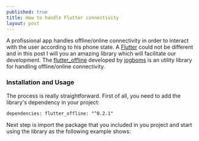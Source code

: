```yaml
---
published: true
title: How to handle Flutter connectivity
layout: post
---
```


A profissional app handles offline/online connectivity in order to interact with the user according to his phone state. 
A [Flutter] could not be different and in this post I will you an amazing library which will facilitate our development.
The [flutter_offline] developed by [jogboms] is an utility library for handling offline/online connectivity. 

### Installation and Usage

The process is really straightforward. First of all, you need to add the library's dependency in your project:

`dependencies:
  flutter_offline: "^0.2.1"`

Next step is import the package that you included in you project and start using the library as the following example shows:

<script src="https://gist.github.com/maikotrindade/11bf4e8c34881f74db35f22ff724ebd2.js"></script>

[Flutter]: https://flutter.io/
[flutter_offline]: https://github.com/jogboms/flutter_offline
[jogboms]: https://github.com/jogboms
